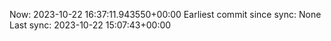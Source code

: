 Now: 2023-10-22 16:37:11.943550+00:00 Earliest commit since sync: None Last sync: 2023-10-22 15:07:43+00:00
